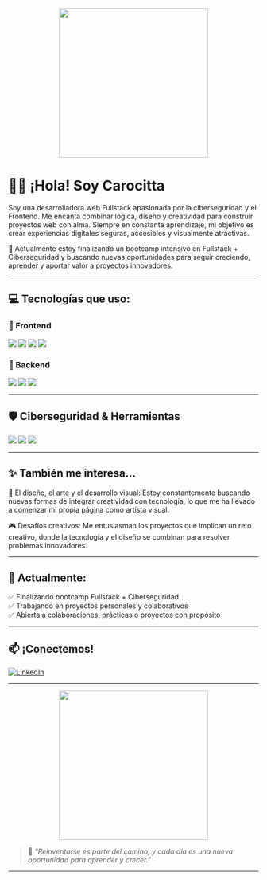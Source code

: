 <div align="center">
  <img src="https://github.com/user-attachments/assets/a9bb4492-f372-4e5c-8052-7532a5bcefdc" width="300"/>
</div>

# 👋🏻 ¡Hola! Soy Carocitta
Soy una desarrolladora web Fullstack apasionada por la ciberseguridad y el Frontend. Me encanta combinar lógica, diseño y creatividad para construir proyectos web con alma. Siempre en constante aprendizaje, mi objetivo es crear experiencias digitales seguras, accesibles y visualmente atractivas.

🚀 Actualmente estoy finalizando un bootcamp intensivo en Fullstack + Ciberseguridad y buscando nuevas oportunidades para seguir creciendo, aprender y aportar valor a proyectos innovadores.


---

## 💻 Tecnologías que uso:

### 🚀 Frontend

<p>
  <img src="https://img.shields.io/badge/JavaScript-F7DF1E?logo=javascript&logoColor=black&style=for-the-badge" />
  <img src="https://img.shields.io/badge/React-20232A?logo=react&logoColor=61DAFB&style=for-the-badge" />
  <img src="https://img.shields.io/badge/CSS3-1572B6?logo=css3&logoColor=white&style=for-the-badge" />
  <img src="https://img.shields.io/badge/HTML5-E34F26?logo=html5&logoColor=white&style=for-the-badge" />
</p>

### 🔧 Backend

<p>
  <img src="https://img.shields.io/badge/Java-007396?logo=java&logoColor=white&style=for-the-badge" />
  <img src="https://img.shields.io/badge/Node.js-339933?logo=node.js&logoColor=white&style=for-the-badge" />
  <img src="https://img.shields.io/badge/SQL-4479A1?logo=postgresql&logoColor=white&style=for-the-badge" />
</p>

---

## 🛡️ Ciberseguridad & Herramientas

<p>
  <img src="https://img.shields.io/badge/Git-F05032?logo=git&logoColor=white&style=for-the-badge" />
  <img src="https://img.shields.io/badge/Linux-FCC624?logo=linux&logoColor=black&style=for-the-badge" />
  <img src="https://img.shields.io/badge/VS_Code-007ACC?logo=visual-studio-code&logoColor=white&style=for-the-badge" />
</p>

---

## ✨ También me interesa...
🎨 El diseño, el arte y el desarrollo visual: Estoy constantemente buscando nuevas formas de integrar creatividad con tecnología, lo que me ha llevado a comenzar mi propia página como artista visual.

🎮 Desafíos creativos: Me entusiasman los proyectos que implican un reto creativo, donde la tecnología y el diseño se combinan para resolver problemas innovadores.

---

## 📍 Actualmente:

✅ Finalizando bootcamp Fullstack + Ciberseguridad  
✅ Trabajando en proyectos personales y colaborativos  
✅ Abierta a colaboraciones, prácticas o proyectos con propósito  

---

## 📫 ¡Conectemos!

[![LinkedIn](https://img.shields.io/badge/-Carolina%20Mas-blue?logo=Linkedin&logoColor=white&style=for-the-badge)](https://www.linkedin.com/in/carolina-mas/)

---

<div align="center">
  <img src="https://github.com/user-attachments/assets/7c333317-db32-43a3-b067-ca1df4806cb2" width="300"/>
</div>

> 💬 *"Reinventarse es parte del camino, y cada día es una nueva oportunidad para aprender y crecer."*

---

